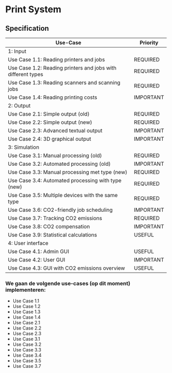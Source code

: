 # Print System

## Specification 

| Use-Case                                                    | Priority
--------------------------------------------------------------|---------
1: Input                                                      |
Use Case 1.1: Reading printers and jobs                       | REQUIRED
Use Case 1.2: Reading printers and jobs with different types  | REQUIRED
Use Case 1.3: Reading scanners and scanning jobs              | REQUIRED
Use Case 1.4: Reading printing costs                          | IMPORTANT
2: Output                                                     |
Use Case 2.1: Simple output (old)                             | REQUIRED
Use Case 2.2: Simple output (new)                             | REQUIRED
Use Case 2.3: Advanced textual output                         | IMPORTANT
Use Case 2.4: 3D graphical output                             | IMPORTANT
3: Simulation                                                 |
Use Case 3.1: Manual processing (old)                         | REQUIRED
Use Case 3.2: Automated processing (old)                      | IMPORTANT
Use Case 3.3: Manual processing met type (new)                | REQUIRED
Use Case 3.4: Automated processing with type (new)            | REQUIRED
Use Case 3.5: Multiple devices with the same type             | REQUIRED
Use Case 3.6: CO2-friendly job scheduling                     | IMPORTANT
Use Case 3.7: Tracking CO2 emissions                          | REQUIRED
Use Case 3.8: CO2 compensation                                | IMPORTANT
Use Case 3.9: Statistical calculations                        | USEFUL
4: User interface                                             |
Use Case 4.1: Admin GUI                                       | USEFUL
Use Case 4.2: User GUI                                        | IMPORTANT
Use Case 4.3: GUI with CO2 emissions overview                 | USEFUL


### We gaan de volgende use-cases (op dit moment) implementeren:
- Use Case 1.1
- Use Case 1.2
- Use Case 1.3
- Use Case 1.4
- Use Case 2.1
- Use Case 2.2
- Use Case 2.3
- Use Case 3.1
- Use Case 3.2
- Use Case 3.3
- Use Case 3.4
- Use Case 3.5
- Use Case 3.7
